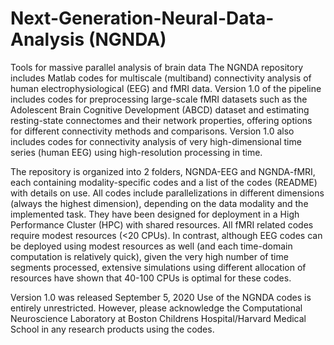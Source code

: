 # Next-Generation-Neural-Data-Analysis (NGNDA)
Tools for massive parallel analysis of brain data
The NGNDA repository includes Matlab codes for multiscale (multiband) connectivity analysis of human electrophysiological (EEG) and fMRI data. Version 1.0 of the pipeline includes codes for preprocessing large-scale fMRI datasets such as the Adolescent Brain Cognitive Development (ABCD) dataset and estimating resting-state connectomes and their network properties, offering options for different connectivity methods and comparisons. Version 1.0 also includes codes for connectivity analysis of very high-dimensional time series (human EEG) using high-resolution processing in time. 

The repository is organized into 2 folders, NGNDA-EEG and NGNDA-fMRI, each containing modality-specific codes and a list of the codes (README) with details on use. All codes include parallelizations in different dimensions (always the highest dimension), depending on the data modality and the implemented task. They have been designed for deployment in a High Performance Cluster (HPC) with shared resources. All fMRI related codes require modest resources (<20 CPUs). In contrast, although EEG codes can be deployed using modest resources as well (and each time-domain computation is relatively quick), given the very high number of time segments processed, extensive simulations using different allocation of resources have shown that 40-100 CPUs is optimal for these codes.  

Version 1.0 was released September 5, 2020
Use of the NGNDA codes is entirely unrestricted. However, please acknowledge the Computational Neuroscience Laboratory at Boston Childrens Hospital/Harvard Medical School in any research products using the codes. 
